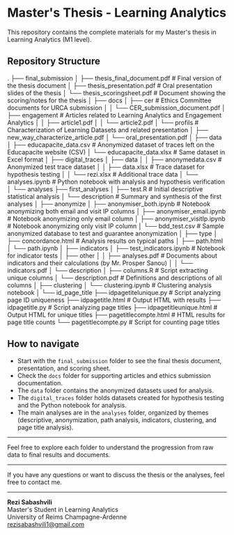 # Master's Thesis - Learning Analytics

This repository contains the complete materials for my Master's thesis in Learning Analytics (M1 level).

## Repository Structure

.
├── final_submission
│ ├── thesis_final_document.pdf # Final version of the thesis document
│ ├── thesis_presentation.pdf # Oral presentation slides of the thesis
│ └── thesis_scoringsheet.pdf # Document showing the scoring/notes for the thesis
│
├── docs
│ ├── cer # Ethics Committee documents for URCA submission
│ │ └── CER_submission_document.pdf
│ ├── engagement # Articles related to Learning Analytics and Engagement Analytics
│ │ ├── article1.pdf
│ │ └── article2.pdf
│ └── profils # Characterization of Learning Datasets and related presentation
│ ├── new_way_characterize_article.pdf
│ └── oral_presentation.pdf
│
├── data
│ ├── educapacite_data.csv # Anonymized dataset of traces left on the Educapacite website (CSV)
│ └── educapacite_data.xlsx # Same dataset in Excel format
│
├── digital_traces
│ ├── data
│ │ ├── anonymedata.csv # Anonymized test trace dataset
│ │ ├── data.xlsx # Trace dataset for hypothesis testing
│ │ └── rezi.xlsx # Additional trace data
│ └── analyses.ipynb # Python notebook with analysis and hypothesis verification
│
└── analyses
├── first_analyses
│ ├── test.R # Initial descriptive statistical analysis
│ └── description # Summary and synthesis of the first analyses
│
├── anonymize
│ ├── anonymiser_both.ipynb # Notebook anonymizing both email and visit IP columns
│ ├── anonymiser_email.ipynb # Notebook anonymizing only email column
│ ├── anonymiser_visitIp.ipynb # Notebook anonymizing only visit IP column
│ └── bdd_test.csv # Sample anonymized database to test and guarantee anonymization
│
├── type
│ ├── concordance.html # Analysis results on typical paths
│ ├── path.html
│ └── path.ipynb
│
├── indicators
│ ├── test_indicators.ipynb # Notebook for indicator tests
│ ├── other
│ │ ├── analyses.pdf # Documents about indicators and their calculations (by Mr. Prosper Sanou)
│ │ └── indicators.pdf
│ └── description
│ ├── columns.R # Script extracting unique columns
│ └── description.pdf # Definitions and descriptions of all columns
│
├── clustering
│ └── clustering.ipynb # Clustering analysis notebook
│
└── id_page_title
├── idpagetitelunique.py # Script analyzing page ID uniqueness
├── idpagetitle.html # Output HTML with results
├── idpagetitle.py # Script analyzing page titles
├── idpagetitleunique.html # Output HTML for unique titles
├── pagetitlecompte.html # HTML results for page title counts
└── pagetitlecompte.py # Script for counting page titles


## How to navigate

- Start with the `final_submission` folder to see the final thesis document, presentation, and scoring sheet.
- Check the `docs` folder for supporting articles and ethics submission documentation.
- The `data` folder contains the anonymized datasets used for analysis.
- The `digital_traces` folder holds datasets created for hypothesis testing and the Python notebook for analysis.
- The main analyses are in the `analyses` folder, organized by themes (descriptive, anonymization, path analysis, indicators, clustering, and page title analysis).

---

Feel free to explore each folder to understand the progression from raw data to final results and documents.

---

If you have any questions or want to discuss the thesis or the analyses, feel free to contact me.

---

**Rezi Sabashvili**  
Master's Student in Learning Analytics  
University of Reims Champagne-Ardenne  
rezisabashvili1@gmail.com